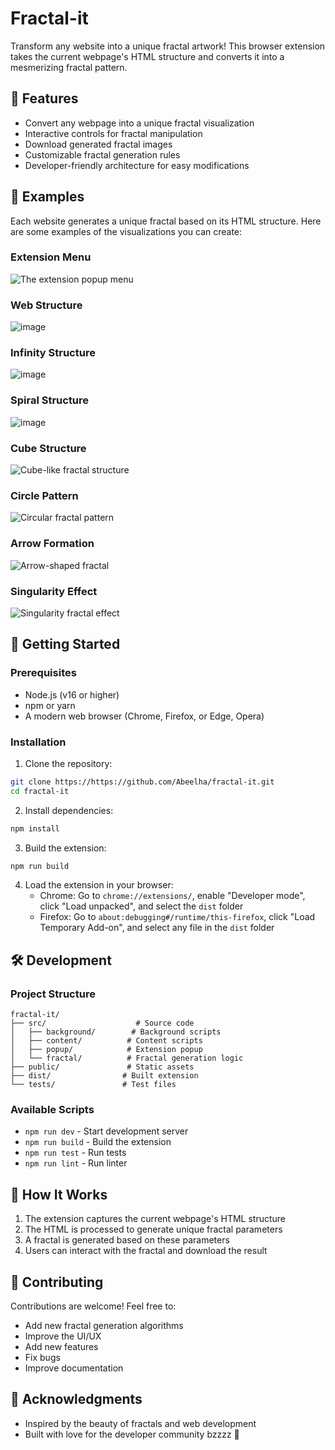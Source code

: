 # Fractal-it

Transform any website into a unique fractal artwork! This browser extension takes the current webpage's HTML structure and converts it into a mesmerizing fractal pattern.

## 🎨 Features

- Convert any webpage into a unique fractal visualization
- Interactive controls for fractal manipulation
- Download generated fractal images
- Customizable fractal generation rules
- Developer-friendly architecture for easy modifications

## 🌈 Examples

Each website generates a unique fractal based on its HTML structure. Here are some examples of the visualizations you can create:


### Extension Menu

![The extension popup menu](https://github.com/user-attachments/assets/832171d3-6005-4256-834d-d22345b9f216)

### Web Structure
![image](https://github.com/user-attachments/assets/3a822bf0-f5c7-473e-9294-c890fa63a48b)

### Infinity Structure
![image](https://github.com/user-attachments/assets/38daa668-bcc1-40d1-aa7f-e67084829bfa)

### Spiral Structure
![image](https://github.com/user-attachments/assets/e60148c5-2903-46dd-9af5-b43677006bd0)

### Cube Structure

![Cube-like fractal structure](https://github.com/user-attachments/assets/0392fe6d-1609-458f-9aae-4426373c73f1)

### Circle Pattern

![Circular fractal pattern](https://github.com/user-attachments/assets/ed5254aa-9055-4aef-a4ed-26bbe2473717)

### Arrow Formation

![Arrow-shaped fractal](https://github.com/user-attachments/assets/18153d36-0f08-4292-a729-9a400eb82d21)

### Singularity Effect

![Singularity fractal effect](https://github.com/user-attachments/assets/f9970d2d-8c81-4c16-abce-b6a2c0cf911f)


## 🚀 Getting Started

### Prerequisites

- Node.js (v16 or higher)
- npm or yarn
- A modern web browser (Chrome, Firefox, or Edge, Opera)

### Installation

1. Clone the repository:

```bash
git clone https://https://github.com/Abeelha/fractal-it.git
cd fractal-it
```

2. Install dependencies:

```bash
npm install
```

3. Build the extension:

```bash
npm run build
```

4. Load the extension in your browser:
   - Chrome: Go to `chrome://extensions/`, enable "Developer mode", click "Load unpacked", and select the `dist` folder
   - Firefox: Go to `about:debugging#/runtime/this-firefox`, click "Load Temporary Add-on", and select any file in the `dist` folder

## 🛠️ Development

### Project Structure

```
fractal-it/
├── src/                    # Source code
│   ├── background/        # Background scripts
│   ├── content/          # Content scripts
│   ├── popup/            # Extension popup
│   └── fractal/          # Fractal generation logic
├── public/               # Static assets
├── dist/                # Built extension
└── tests/               # Test files
```

### Available Scripts

- `npm run dev` - Start development server
- `npm run build` - Build the extension
- `npm run test` - Run tests
- `npm run lint` - Run linter

## 🎯 How It Works

1. The extension captures the current webpage's HTML structure
2. The HTML is processed to generate unique fractal parameters
3. A fractal is generated based on these parameters
4. Users can interact with the fractal and download the result

## 🤝 Contributing

Contributions are welcome! Feel free to:

- Add new fractal generation algorithms
- Improve the UI/UX
- Add new features
- Fix bugs
- Improve documentation

## 🙏 Acknowledgments

- Inspired by the beauty of fractals and web development
- Built with love for the developer community bzzzz 🐝

